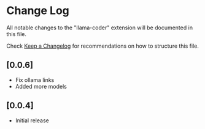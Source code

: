 # Change Log

All notable changes to the "llama-coder" extension will be documented in this file.

Check [Keep a Changelog](http://keepachangelog.com/) for recommendations on how to structure this file.

## [0.0.6]
- Fix ollama links
- Added more models

## [0.0.4]

- Initial release